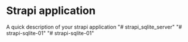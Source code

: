 # Strapi application

A quick description of your strapi application
"# strapi_sqlite_server" 
"# strapi-sqlite-01" 
"# strapi-sqlite-01" 
